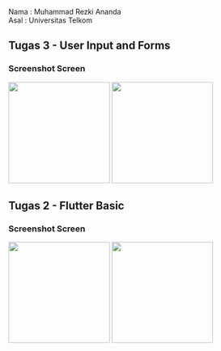 Nama : Muhammad Rezki Ananda
<br>
Asal : Universitas Telkom

## Tugas 3 - User Input and Forms

### Screenshot Screen

<img src="https://raw.githubusercontent.com/newbiexpert/Flutter-Piknik.id/master/screenshots/Screenshot_1631693459.png" width="200" />

<img src="https://raw.githubusercontent.com/newbiexpert/Flutter-Piknik.id/master/screenshots/Screenshot_1631693466.png" width="200" />

## Tugas 2 - Flutter Basic

### Screenshot Screen

<img src="https://raw.githubusercontent.com/newbiexpert/Flutter-BasicWidget/master/screenshots/Screenshot_1631107448.png" width="200" />

<img src="https://raw.githubusercontent.com/newbiexpert/Flutter-BasicWidget/master/screenshots/Screenshot_1631107452.png" width="200" />
